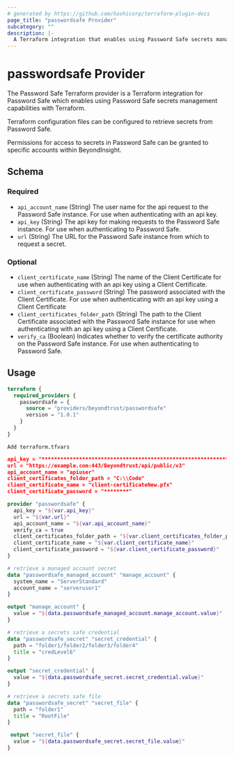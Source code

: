 ```yaml
---
# generated by https://github.com/hashicorp/terraform-plugin-docs
page_title: "passwordsafe Provider"
subcategory: ""
description: |-
  A Terraform integration that enables using Password Safe secrets management capabilities with Terraform
---
```


# passwordsafe Provider
The Password Safe Terraform provider is a Terraform integration for Password Safe which enables using Password Safe secrets management capabilities with Terraform.

Terraform configuration files can be configured to retrieve secrets from Password Safe.

Permissions for access to secrets in Password Safe can be granted to specific accounts within BeyondInsight.




<!-- schema generated by tfplugindocs -->
## Schema

### Required

- `api_account_name` (String) The user name for the api request to the Password Safe instance. For use when authenticating with an api key.
- `api_key` (String) The api key for making requests to the Password Safe instance. For use when authenticating to Password Safe.
- `url` (String) The URL for the Password Safe instance from which to request a secret.

### Optional

- `client_certificate_name` (String) The name of the Client Certificate for use when authenticating with an api key using a Client Certificate.
- `client_certificate_password` (String) The password associated with the Client Certificate. For use when authenticating with an api key using a Client Certificate
- `client_certificates_folder_path` (String) The path to the Client Certificate associated with the Password Safe instance for use when authenticating with an api key using a Client Certificate.
- `verify_ca` (Boolean) Indicates whether to verify the certificate authority on the Password Safe instance. For use when authenticating to Password Safe.

## Usage
```terraform
terraform {
  required_providers {
    passwordsafe = {
      source = "providers/beyondtrust/passwordsafe"
      version = "1.0.1"
    }
  }
}
```

`Add terraform.tfvars`

```json
api_key = "*******************************************************************************"
url = "https://example.com:443/Beyondtrust/api/public/v3"
api_account_name = "apiuser"
client_certificates_folder_path = "C:\\Code"
client_certificate_name = "client-certificateNew.pfx"
client_certificate_password = "********"
```

```terraform
provider "passwordsafe" {
  api_key = "${var.api_key}"
  url = "${var.url}"
  api_account_name = "${var.api_account_name}"
  verify_ca = true
  client_certificates_folder_path = "${var.client_certificates_folder_path}"
  client_certificate_name = "${var.client_certificate_name}"
  client_certificate_password = "${var.client_certificate_password}"
}
```


```terraform
# retrieve a managed account secret
data "passwordsafe_managed_account" "manage_account" {
  system_name = "ServerStandard"
  account_name = "serveruser1"
}

output "manage_account" {
  value = "${data.passwordsafe_managed_account.manage_account.value}"
}

# retrieve a secrets safe credential
data "passwordsafe_secret" "secret_credential" {
  path = "folder1/folder2/folder3/folder4"
  title = "credLevel6"
}

output "secret_credential" {
  value = "${data.passwordsafe_secret.secret_credential.value}"
}

# retrieve a secrets safe file
data "passwordsafe_secret" "secret_file" {
  path = "folder1"
  title = "RootFile"
}

 output "secret_file" {
  value = "${data.passwordsafe_secret.secret_file.value}"
}
```
